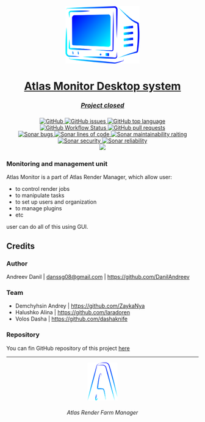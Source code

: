 <a href="#">
    <div align="center">
        <img alt="Atlas monitor logo" height="150" src="https://github.com/AtlasRender/atlas-media/blob/main/logos/AtlasMonitorLogo.svg"/>
    </div>
    <div align="center">
        <h1>Atlas Monitor Desktop system</h1>
        <h3><i>Project closed</i><h3>
    </div>
    <div align="center">
        <img alt="GitHub" src="https://img.shields.io/github/license/AtlasRender/atlas-monitor-desktop"/>
        <img alt="GitHub issues" src="https://img.shields.io/github/issues-raw/AtlasRender/atlas-monitor-desktop">
        <img alt="GitHub top language" src="https://img.shields.io/github/languages/top/AtlasRender/atlas-monitor-desktop">
        <img alt="GitHub Workflow Status" src="https://img.shields.io/github/workflow/status/AtlasRender/atlas-monitor-desktop/pathfinder-monitor-run-tests">
        <img alt="GitHub pull requests" src="https://img.shields.io/github/issues-pr/AtlasRender/atlas-monitor-desktop">
    </div>
    <div align="center">
        <img alt="Sonar bugs" src="https://sonarcloud.io/api/project_badges/measure?project=AtlasRender_atlas-monitor-desktop&metric=bugs"/>
        <img alt="Sonar lines of code" src="https://sonarcloud.io/api/project_badges/measure?project=AtlasRender_atlas-monitor-desktop&metric=ncloc"/>
        <img alt="Sonar maintainability raiting" src="https://sonarcloud.io/api/project_badges/measure?project=AtlasRender_atlas-monitor-desktop&metric=sqale_rating"/>
        <img alt="Sonar security" src="https://sonarcloud.io/api/project_badges/measure?project=AtlasRender_atlas-monitor-desktop&metric=security_rating"/>
        <img alt="Sonar reliability" src="https://sonarcloud.io/api/project_badges/measure?project=AtlasRender_atlas-monitor-desktop&metric=reliability_rating"/>
    </div>   
</a>

<div align="center">
    <img src="https://lh3.googleusercontent.com/proxy/5kBIJT8_v78dKJN4JpP_ChoC__KfFLGDOFJpAwoRH7Fth0UCrYAoC4GUfoVsKMixSmgYBBhn4fVcjkQBxtguiSg-ez-nkce9gHpLRYdRgMTDVKMXpiKX3S0-cLV8JH8KiL3u_jza" height="100px"/>
</div>

### Monitoring and management unit
Atlas Monitor is a part of Atlas Render Manager, which allow user:
* to control render jobs
* to manipulate tasks
* to set up users and organization
* to manage plugins
* etc

user can do all of this using GUI.
## Credits
### Author
Andreev Danil | danssg08@gmail.com | https://github.com/DanilAndreev
### Team
* Demchyhsin Andrey | https://github.com/ZaykaNya
* Halushko Alina | https://github.com/laradoren
* Volos Dasha | https://github.com/dashaknife
### Repository
You can fin GitHub repository of this project [here](https://github.com/AtlasRender/atlas-monitor-desktop)


<a>
    <hr/>
    <div align="center">
        <img alt="Atlas Render logo" src="https://github.com/AtlasRender/atlas-media/blob/main/logos/AtlasRenderLogo.svg" height="100" /> 
    </div>
    <div align="center">
        <h6>
            Atlas Render Farm Manager
        </h6>
    </div>
</a>
